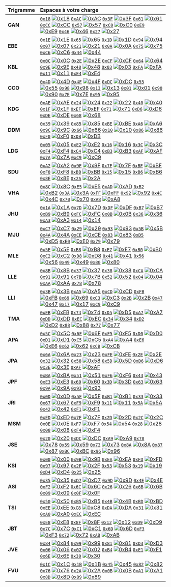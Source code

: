 |  Trigramme | Espaces à votre charge   |
|:---------- |:------------------------ |
| **GAN** | [`0x18`](./src/0x18) [![0x18](https://img.shields.io/website-up-down-green-red/https/github.com/stluc-an/256x256x256/blob/master/src/0x18.svg)](https://github.com/stluc-an/256x256x256/blob/master/src/0x18/index.html) [`0xAC`](./src/0xAC) [![0xAC](https://img.shields.io/website-up-down-green-red/https/github.com/stluc-an/256x256x256/blob/master/src/0xAC.svg)](https://github.com/stluc-an/256x256x256/blob/master/src/0xAC/index.html) [`0x3F`](./src/0x3F) [![0x3F](https://img.shields.io/website-up-down-green-red/https/github.com/stluc-an/256x256x256/blob/master/src/0x3F.svg)](https://github.com/stluc-an/256x256x256/blob/master/src/0x3F/index.html) [`0x61`](./src/0x61) [![0x61](https://img.shields.io/website-up-down-green-red/https/github.com/stluc-an/256x256x256/blob/master/src/0x61.svg)](https://github.com/stluc-an/256x256x256/blob/master/src/0x61/index.html) [`0xCC`](./src/0xCC) [![0xCC](https://img.shields.io/website-up-down-green-red/https/github.com/stluc-an/256x256x256/blob/master/src/0xCC.svg)](https://github.com/stluc-an/256x256x256/blob/master/src/0xCC/index.html) [`0x57`](./src/0x57) [![0x57](https://img.shields.io/website-up-down-green-red/https/github.com/stluc-an/256x256x256/blob/master/src/0x57.svg)](https://github.com/stluc-an/256x256x256/blob/master/src/0x57/index.html) [`0xC0`](./src/0xC0) [![0xC0](https://img.shields.io/website-up-down-green-red/https/github.com/stluc-an/256x256x256/blob/master/src/0xC0.svg)](https://github.com/stluc-an/256x256x256/blob/master/src/0xC0/index.html) [`0xE9`](./src/0xE9) [![0xE9](https://img.shields.io/website-up-down-green-red/https/github.com/stluc-an/256x256x256/blob/master/src/0xE9.svg)](https://github.com/stluc-an/256x256x256/blob/master/src/0xE9/index.html) [`0x46`](./src/0x46) [![0x46](https://img.shields.io/website-up-down-green-red/https/github.com/stluc-an/256x256x256/blob/master/src/0x46.svg)](https://github.com/stluc-an/256x256x256/blob/master/src/0x46/index.html) [`0x27`](./src/0x27) [![0x27](https://img.shields.io/website-up-down-green-red/https/github.com/stluc-an/256x256x256/blob/master/src/0x27.svg)](https://github.com/stluc-an/256x256x256/blob/master/src/0x27/index.html) | 
| **EBE** | [`0x1E`](./src/0x1E) [![0x1E](https://img.shields.io/website-up-down-green-red/https/github.com/stluc-an/256x256x256/blob/master/src/0x1E.svg)](https://github.com/stluc-an/256x256x256/blob/master/src/0x1E/index.html) [`0x65`](./src/0x65) [![0x65](https://img.shields.io/website-up-down-green-red/https/github.com/stluc-an/256x256x256/blob/master/src/0x65.svg)](https://github.com/stluc-an/256x256x256/blob/master/src/0x65/index.html) [`0x1D`](./src/0x1D) [![0x1D](https://img.shields.io/website-up-down-green-red/https/github.com/stluc-an/256x256x256/blob/master/src/0x1D.svg)](https://github.com/stluc-an/256x256x256/blob/master/src/0x1D/index.html) [`0x94`](./src/0x94) [![0x94](https://img.shields.io/website-up-down-green-red/https/github.com/stluc-an/256x256x256/blob/master/src/0x94.svg)](https://github.com/stluc-an/256x256x256/blob/master/src/0x94/index.html) [`0x07`](./src/0x07) [![0x07](https://img.shields.io/website-up-down-green-red/https/github.com/stluc-an/256x256x256/blob/master/src/0x07.svg)](https://github.com/stluc-an/256x256x256/blob/master/src/0x07/index.html) [`0x21`](./src/0x21) [![0x21](https://img.shields.io/website-up-down-green-red/https/github.com/stluc-an/256x256x256/blob/master/src/0x21.svg)](https://github.com/stluc-an/256x256x256/blob/master/src/0x21/index.html) [`0x0A`](./src/0x0A) [![0x0A](https://img.shields.io/website-up-down-green-red/https/github.com/stluc-an/256x256x256/blob/master/src/0x0A.svg)](https://github.com/stluc-an/256x256x256/blob/master/src/0x0A/index.html) [`0x75`](./src/0x75) [![0x75](https://img.shields.io/website-up-down-green-red/https/github.com/stluc-an/256x256x256/blob/master/src/0x75.svg)](https://github.com/stluc-an/256x256x256/blob/master/src/0x75/index.html) [`0xC6`](./src/0xC6) [![0xC6](https://img.shields.io/website-up-down-green-red/https/github.com/stluc-an/256x256x256/blob/master/src/0xC6.svg)](https://github.com/stluc-an/256x256x256/blob/master/src/0xC6/index.html) [`0x44`](./src/0x44) [![0x44](https://img.shields.io/website-up-down-green-red/https/github.com/stluc-an/256x256x256/blob/master/src/0x44.svg)](https://github.com/stluc-an/256x256x256/blob/master/src/0x44/index.html) | 
| **KBL** | [`0x0C`](./src/0x0C) [![0x0C](https://img.shields.io/website-up-down-green-red/https/github.com/stluc-an/256x256x256/blob/master/src/0x0C.svg)](https://github.com/stluc-an/256x256x256/blob/master/src/0x0C/index.html) [`0x2E`](./src/0x2E) [![0x2E](https://img.shields.io/website-up-down-green-red/https/github.com/stluc-an/256x256x256/blob/master/src/0x2E.svg)](https://github.com/stluc-an/256x256x256/blob/master/src/0x2E/index.html) [`0xCF`](./src/0xCF) [![0xCF](https://img.shields.io/website-up-down-green-red/https/github.com/stluc-an/256x256x256/blob/master/src/0xCF.svg)](https://github.com/stluc-an/256x256x256/blob/master/src/0xCF/index.html) [`0x64`](./src/0x64) [![0x64](https://img.shields.io/website-up-down-green-red/https/github.com/stluc-an/256x256x256/blob/master/src/0x64.svg)](https://github.com/stluc-an/256x256x256/blob/master/src/0x64/index.html) [`0x9E`](./src/0x9E) [![0x9E](https://img.shields.io/website-up-down-green-red/https/github.com/stluc-an/256x256x256/blob/master/src/0x9E.svg)](https://github.com/stluc-an/256x256x256/blob/master/src/0x9E/index.html) [`0x48`](./src/0x48) [![0x48](https://img.shields.io/website-up-down-green-red/https/github.com/stluc-an/256x256x256/blob/master/src/0x48.svg)](https://github.com/stluc-an/256x256x256/blob/master/src/0x48/index.html) [`0x03`](./src/0x03) [![0x03](https://img.shields.io/website-up-down-green-red/https/github.com/stluc-an/256x256x256/blob/master/src/0x03.svg)](https://github.com/stluc-an/256x256x256/blob/master/src/0x03/index.html) [`0xFA`](./src/0xFA) [![0xFA](https://img.shields.io/website-up-down-green-red/https/github.com/stluc-an/256x256x256/blob/master/src/0xFA.svg)](https://github.com/stluc-an/256x256x256/blob/master/src/0xFA/index.html) [`0x11`](./src/0x11) [![0x11](https://img.shields.io/website-up-down-green-red/https/github.com/stluc-an/256x256x256/blob/master/src/0x11.svg)](https://github.com/stluc-an/256x256x256/blob/master/src/0x11/index.html) [`0xE4`](./src/0xE4) [![0xE4](https://img.shields.io/website-up-down-green-red/https/github.com/stluc-an/256x256x256/blob/master/src/0xE4.svg)](https://github.com/stluc-an/256x256x256/blob/master/src/0xE4/index.html) | 
| **CCO** | [`0x4D`](./src/0x4D) [![0x4D](https://img.shields.io/website-up-down-green-red/https/github.com/stluc-an/256x256x256/blob/master/src/0x4D.svg)](https://github.com/stluc-an/256x256x256/blob/master/src/0x4D/index.html) [`0x4F`](./src/0x4F) [![0x4F](https://img.shields.io/website-up-down-green-red/https/github.com/stluc-an/256x256x256/blob/master/src/0x4F.svg)](https://github.com/stluc-an/256x256x256/blob/master/src/0x4F/index.html) [`0xDC`](./src/0xDC) [![0xDC](https://img.shields.io/website-up-down-green-red/https/github.com/stluc-an/256x256x256/blob/master/src/0xDC.svg)](https://github.com/stluc-an/256x256x256/blob/master/src/0xDC/index.html) [`0x55`](./src/0x55) [![0x55](https://img.shields.io/website-up-down-green-red/https/github.com/stluc-an/256x256x256/blob/master/src/0x55.svg)](https://github.com/stluc-an/256x256x256/blob/master/src/0x55/index.html) [`0x98`](./src/0x98) [![0x98](https://img.shields.io/website-up-down-green-red/https/github.com/stluc-an/256x256x256/blob/master/src/0x98.svg)](https://github.com/stluc-an/256x256x256/blob/master/src/0x98/index.html) [`0x13`](./src/0x13) [![0x13](https://img.shields.io/website-up-down-green-red/https/github.com/stluc-an/256x256x256/blob/master/src/0x13.svg)](https://github.com/stluc-an/256x256x256/blob/master/src/0x13/index.html) [`0x01`](./src/0x01) [![0x01](https://img.shields.io/website-up-down-green-red/https/github.com/stluc-an/256x256x256/blob/master/src/0x01.svg)](https://github.com/stluc-an/256x256x256/blob/master/src/0x01/index.html) [`0x90`](./src/0x90) [![0x90](https://img.shields.io/website-up-down-green-red/https/github.com/stluc-an/256x256x256/blob/master/src/0x90.svg)](https://github.com/stluc-an/256x256x256/blob/master/src/0x90/index.html) [`0x7E`](./src/0x7E) [![0x7E](https://img.shields.io/website-up-down-green-red/https/github.com/stluc-an/256x256x256/blob/master/src/0x7E.svg)](https://github.com/stluc-an/256x256x256/blob/master/src/0x7E/index.html) [`0x95`](./src/0x95) [![0x95](https://img.shields.io/website-up-down-green-red/https/github.com/stluc-an/256x256x256/blob/master/src/0x95.svg)](https://github.com/stluc-an/256x256x256/blob/master/src/0x95/index.html) | 
| **KDG** | [`0xAE`](./src/0xAE) [![0xAE](https://img.shields.io/website-up-down-green-red/https/github.com/stluc-an/256x256x256/blob/master/src/0xAE.svg)](https://github.com/stluc-an/256x256x256/blob/master/src/0xAE/index.html) [`0x24`](./src/0x24) [![0x24](https://img.shields.io/website-up-down-green-red/https/github.com/stluc-an/256x256x256/blob/master/src/0x24.svg)](https://github.com/stluc-an/256x256x256/blob/master/src/0x24/index.html) [`0x22`](./src/0x22) [![0x22](https://img.shields.io/website-up-down-green-red/https/github.com/stluc-an/256x256x256/blob/master/src/0x22.svg)](https://github.com/stluc-an/256x256x256/blob/master/src/0x22/index.html) [`0x40`](./src/0x40) [![0x40](https://img.shields.io/website-up-down-green-red/https/github.com/stluc-an/256x256x256/blob/master/src/0x40.svg)](https://github.com/stluc-an/256x256x256/blob/master/src/0x40/index.html) [`0x1F`](./src/0x1F) [![0x1F](https://img.shields.io/website-up-down-green-red/https/github.com/stluc-an/256x256x256/blob/master/src/0x1F.svg)](https://github.com/stluc-an/256x256x256/blob/master/src/0x1F/index.html) [`0xEF`](./src/0xEF) [![0xEF](https://img.shields.io/website-up-down-green-red/https/github.com/stluc-an/256x256x256/blob/master/src/0xEF.svg)](https://github.com/stluc-an/256x256x256/blob/master/src/0xEF/index.html) [`0x71`](./src/0x71) [![0x71](https://img.shields.io/website-up-down-green-red/https/github.com/stluc-an/256x256x256/blob/master/src/0x71.svg)](https://github.com/stluc-an/256x256x256/blob/master/src/0x71/index.html) [`0xD6`](./src/0xD6) [![0xD6](https://img.shields.io/website-up-down-green-red/https/github.com/stluc-an/256x256x256/blob/master/src/0xD6.svg)](https://github.com/stluc-an/256x256x256/blob/master/src/0xD6/index.html) [`0xDE`](./src/0xDE) [![0xDE](https://img.shields.io/website-up-down-green-red/https/github.com/stluc-an/256x256x256/blob/master/src/0xDE.svg)](https://github.com/stluc-an/256x256x256/blob/master/src/0xDE/index.html) [`0x68`](./src/0x68) [![0x68](https://img.shields.io/website-up-down-green-red/https/github.com/stluc-an/256x256x256/blob/master/src/0x68.svg)](https://github.com/stluc-an/256x256x256/blob/master/src/0x68/index.html) | 
| **DDM** | [`0x39`](./src/0x39) [![0x39](https://img.shields.io/website-up-down-green-red/https/github.com/stluc-an/256x256x256/blob/master/src/0x39.svg)](https://github.com/stluc-an/256x256x256/blob/master/src/0x39/index.html) [`0x85`](./src/0x85) [![0x85](https://img.shields.io/website-up-down-green-red/https/github.com/stluc-an/256x256x256/blob/master/src/0x85.svg)](https://github.com/stluc-an/256x256x256/blob/master/src/0x85/index.html) [`0xBE`](./src/0xBE) [![0xBE](https://img.shields.io/website-up-down-green-red/https/github.com/stluc-an/256x256x256/blob/master/src/0xBE.svg)](https://github.com/stluc-an/256x256x256/blob/master/src/0xBE/index.html) [`0xA6`](./src/0xA6) [![0xA6](https://img.shields.io/website-up-down-green-red/https/github.com/stluc-an/256x256x256/blob/master/src/0xA6.svg)](https://github.com/stluc-an/256x256x256/blob/master/src/0xA6/index.html) [`0x9C`](./src/0x9C) [![0x9C](https://img.shields.io/website-up-down-green-red/https/github.com/stluc-an/256x256x256/blob/master/src/0x9C.svg)](https://github.com/stluc-an/256x256x256/blob/master/src/0x9C/index.html) [`0x66`](./src/0x66) [![0x66](https://img.shields.io/website-up-down-green-red/https/github.com/stluc-an/256x256x256/blob/master/src/0x66.svg)](https://github.com/stluc-an/256x256x256/blob/master/src/0x66/index.html) [`0x10`](./src/0x10) [![0x10](https://img.shields.io/website-up-down-green-red/https/github.com/stluc-an/256x256x256/blob/master/src/0x10.svg)](https://github.com/stluc-an/256x256x256/blob/master/src/0x10/index.html) [`0x86`](./src/0x86) [![0x86](https://img.shields.io/website-up-down-green-red/https/github.com/stluc-an/256x256x256/blob/master/src/0x86.svg)](https://github.com/stluc-an/256x256x256/blob/master/src/0x86/index.html) [`0xF0`](./src/0xF0) [![0xF0](https://img.shields.io/website-up-down-green-red/https/github.com/stluc-an/256x256x256/blob/master/src/0xF0.svg)](https://github.com/stluc-an/256x256x256/blob/master/src/0xF0/index.html) [`0xDB`](./src/0xDB) [![0xDB](https://img.shields.io/website-up-down-green-red/https/github.com/stluc-an/256x256x256/blob/master/src/0xDB.svg)](https://github.com/stluc-an/256x256x256/blob/master/src/0xDB/index.html) | 
| **LDG** | [`0x05`](./src/0x05) [![0x05](https://img.shields.io/website-up-down-green-red/https/github.com/stluc-an/256x256x256/blob/master/src/0x05.svg)](https://github.com/stluc-an/256x256x256/blob/master/src/0x05/index.html) [`0xE2`](./src/0xE2) [![0xE2](https://img.shields.io/website-up-down-green-red/https/github.com/stluc-an/256x256x256/blob/master/src/0xE2.svg)](https://github.com/stluc-an/256x256x256/blob/master/src/0xE2/index.html) [`0x16`](./src/0x16) [![0x16](https://img.shields.io/website-up-down-green-red/https/github.com/stluc-an/256x256x256/blob/master/src/0x16.svg)](https://github.com/stluc-an/256x256x256/blob/master/src/0x16/index.html) [`0x3C`](./src/0x3C) [![0x3C](https://img.shields.io/website-up-down-green-red/https/github.com/stluc-an/256x256x256/blob/master/src/0x3C.svg)](https://github.com/stluc-an/256x256x256/blob/master/src/0x3C/index.html) [`0xF4`](./src/0xF4) [![0xF4](https://img.shields.io/website-up-down-green-red/https/github.com/stluc-an/256x256x256/blob/master/src/0xF4.svg)](https://github.com/stluc-an/256x256x256/blob/master/src/0xF4/index.html) [`0xC4`](./src/0xC4) [![0xC4](https://img.shields.io/website-up-down-green-red/https/github.com/stluc-an/256x256x256/blob/master/src/0xC4.svg)](https://github.com/stluc-an/256x256x256/blob/master/src/0xC4/index.html) [`0xB3`](./src/0xB3) [![0xB3](https://img.shields.io/website-up-down-green-red/https/github.com/stluc-an/256x256x256/blob/master/src/0xB3.svg)](https://github.com/stluc-an/256x256x256/blob/master/src/0xB3/index.html) [`0xAF`](./src/0xAF) [![0xAF](https://img.shields.io/website-up-down-green-red/https/github.com/stluc-an/256x256x256/blob/master/src/0xAF.svg)](https://github.com/stluc-an/256x256x256/blob/master/src/0xAF/index.html) [`0x7A`](./src/0x7A) [![0x7A](https://img.shields.io/website-up-down-green-red/https/github.com/stluc-an/256x256x256/blob/master/src/0x7A.svg)](https://github.com/stluc-an/256x256x256/blob/master/src/0x7A/index.html) [`0xC9`](./src/0xC9) [![0xC9](https://img.shields.io/website-up-down-green-red/https/github.com/stluc-an/256x256x256/blob/master/src/0xC9.svg)](https://github.com/stluc-an/256x256x256/blob/master/src/0xC9/index.html) | 
| **SDU** | [`0xA2`](./src/0xA2) [![0xA2](https://img.shields.io/website-up-down-green-red/https/github.com/stluc-an/256x256x256/blob/master/src/0xA2.svg)](https://github.com/stluc-an/256x256x256/blob/master/src/0xA2/index.html) [`0x9F`](./src/0x9F) [![0x9F](https://img.shields.io/website-up-down-green-red/https/github.com/stluc-an/256x256x256/blob/master/src/0x9F.svg)](https://github.com/stluc-an/256x256x256/blob/master/src/0x9F/index.html) [`0x7F`](./src/0x7F) [![0x7F](https://img.shields.io/website-up-down-green-red/https/github.com/stluc-an/256x256x256/blob/master/src/0x7F.svg)](https://github.com/stluc-an/256x256x256/blob/master/src/0x7F/index.html) [`0xBF`](./src/0xBF) [![0xBF](https://img.shields.io/website-up-down-green-red/https/github.com/stluc-an/256x256x256/blob/master/src/0xBF.svg)](https://github.com/stluc-an/256x256x256/blob/master/src/0xBF/index.html) [`0xF8`](./src/0xF8) [![0xF8](https://img.shields.io/website-up-down-green-red/https/github.com/stluc-an/256x256x256/blob/master/src/0xF8.svg)](https://github.com/stluc-an/256x256x256/blob/master/src/0xF8/index.html) [`0xBB`](./src/0xBB) [![0xBB](https://img.shields.io/website-up-down-green-red/https/github.com/stluc-an/256x256x256/blob/master/src/0xBB.svg)](https://github.com/stluc-an/256x256x256/blob/master/src/0xBB/index.html) [`0x15`](./src/0x15) [![0x15](https://img.shields.io/website-up-down-green-red/https/github.com/stluc-an/256x256x256/blob/master/src/0x15.svg)](https://github.com/stluc-an/256x256x256/blob/master/src/0x15/index.html) [`0xB6`](./src/0xB6) [![0xB6](https://img.shields.io/website-up-down-green-red/https/github.com/stluc-an/256x256x256/blob/master/src/0xB6.svg)](https://github.com/stluc-an/256x256x256/blob/master/src/0xB6/index.html) [`0x8E`](./src/0x8E) [![0x8E](https://img.shields.io/website-up-down-green-red/https/github.com/stluc-an/256x256x256/blob/master/src/0x8E.svg)](https://github.com/stluc-an/256x256x256/blob/master/src/0x8E/index.html) [`0x2A`](./src/0x2A) [![0x2A](https://img.shields.io/website-up-down-green-red/https/github.com/stluc-an/256x256x256/blob/master/src/0x2A.svg)](https://github.com/stluc-an/256x256x256/blob/master/src/0x2A/index.html) | 
| **VHA** | [`0x8C`](./src/0x8C) [![0x8C](https://img.shields.io/website-up-down-green-red/https/github.com/stluc-an/256x256x256/blob/master/src/0x8C.svg)](https://github.com/stluc-an/256x256x256/blob/master/src/0x8C/index.html) [`0xE5`](./src/0xE5) [![0xE5](https://img.shields.io/website-up-down-green-red/https/github.com/stluc-an/256x256x256/blob/master/src/0xE5.svg)](https://github.com/stluc-an/256x256x256/blob/master/src/0xE5/index.html) [`0xAD`](./src/0xAD) [![0xAD](https://img.shields.io/website-up-down-green-red/https/github.com/stluc-an/256x256x256/blob/master/src/0xAD.svg)](https://github.com/stluc-an/256x256x256/blob/master/src/0xAD/index.html) [`0xB2`](./src/0xB2) [![0xB2](https://img.shields.io/website-up-down-green-red/https/github.com/stluc-an/256x256x256/blob/master/src/0xB2.svg)](https://github.com/stluc-an/256x256x256/blob/master/src/0xB2/index.html) [`0x3A`](./src/0x3A) [![0x3A](https://img.shields.io/website-up-down-green-red/https/github.com/stluc-an/256x256x256/blob/master/src/0x3A.svg)](https://github.com/stluc-an/256x256x256/blob/master/src/0x3A/index.html) [`0xFF`](./src/0xFF) [![0xFF](https://img.shields.io/website-up-down-green-red/https/github.com/stluc-an/256x256x256/blob/master/src/0xFF.svg)](https://github.com/stluc-an/256x256x256/blob/master/src/0xFF/index.html) [`0x92`](./src/0x92) [![0x92](https://img.shields.io/website-up-down-green-red/https/github.com/stluc-an/256x256x256/blob/master/src/0x92.svg)](https://github.com/stluc-an/256x256x256/blob/master/src/0x92/index.html) [`0x4C`](./src/0x4C) [![0x4C](https://img.shields.io/website-up-down-green-red/https/github.com/stluc-an/256x256x256/blob/master/src/0x4C.svg)](https://github.com/stluc-an/256x256x256/blob/master/src/0x4C/index.html) [`0x70`](./src/0x70) [![0x70](https://img.shields.io/website-up-down-green-red/https/github.com/stluc-an/256x256x256/blob/master/src/0x70.svg)](https://github.com/stluc-an/256x256x256/blob/master/src/0x70/index.html) [`0xA8`](./src/0xA8) [![0xA8](https://img.shields.io/website-up-down-green-red/https/github.com/stluc-an/256x256x256/blob/master/src/0xA8.svg)](https://github.com/stluc-an/256x256x256/blob/master/src/0xA8/index.html) | 
| **JHU** | [`0x1A`](./src/0x1A) [![0x1A](https://img.shields.io/website-up-down-green-red/https/github.com/stluc-an/256x256x256/blob/master/src/0x1A.svg)](https://github.com/stluc-an/256x256x256/blob/master/src/0x1A/index.html) [`0x7D`](./src/0x7D) [![0x7D](https://img.shields.io/website-up-down-green-red/https/github.com/stluc-an/256x256x256/blob/master/src/0x7D.svg)](https://github.com/stluc-an/256x256x256/blob/master/src/0x7D/index.html) [`0xDF`](./src/0xDF) [![0xDF](https://img.shields.io/website-up-down-green-red/https/github.com/stluc-an/256x256x256/blob/master/src/0xDF.svg)](https://github.com/stluc-an/256x256x256/blob/master/src/0xDF/index.html) [`0xB7`](./src/0xB7) [![0xB7](https://img.shields.io/website-up-down-green-red/https/github.com/stluc-an/256x256x256/blob/master/src/0xB7.svg)](https://github.com/stluc-an/256x256x256/blob/master/src/0xB7/index.html) [`0xB9`](./src/0xB9) [![0xB9](https://img.shields.io/website-up-down-green-red/https/github.com/stluc-an/256x256x256/blob/master/src/0xB9.svg)](https://github.com/stluc-an/256x256x256/blob/master/src/0xB9/index.html) [`0xFC`](./src/0xFC) [![0xFC](https://img.shields.io/website-up-down-green-red/https/github.com/stluc-an/256x256x256/blob/master/src/0xFC.svg)](https://github.com/stluc-an/256x256x256/blob/master/src/0xFC/index.html) [`0x0B`](./src/0x0B) [![0x0B](https://img.shields.io/website-up-down-green-red/https/github.com/stluc-an/256x256x256/blob/master/src/0x0B.svg)](https://github.com/stluc-an/256x256x256/blob/master/src/0x0B/index.html) [`0x36`](./src/0x36) [![0x36](https://img.shields.io/website-up-down-green-red/https/github.com/stluc-an/256x256x256/blob/master/src/0x36.svg)](https://github.com/stluc-an/256x256x256/blob/master/src/0x36/index.html) [`0xA3`](./src/0xA3) [![0xA3](https://img.shields.io/website-up-down-green-red/https/github.com/stluc-an/256x256x256/blob/master/src/0xA3.svg)](https://github.com/stluc-an/256x256x256/blob/master/src/0xA3/index.html) [`0x14`](./src/0x14) [![0x14](https://img.shields.io/website-up-down-green-red/https/github.com/stluc-an/256x256x256/blob/master/src/0x14.svg)](https://github.com/stluc-an/256x256x256/blob/master/src/0x14/index.html) | 
| **MJU** | [`0xC7`](./src/0xC7) [![0xC7](https://img.shields.io/website-up-down-green-red/https/github.com/stluc-an/256x256x256/blob/master/src/0xC7.svg)](https://github.com/stluc-an/256x256x256/blob/master/src/0xC7/index.html) [`0x29`](./src/0x29) [![0x29](https://img.shields.io/website-up-down-green-red/https/github.com/stluc-an/256x256x256/blob/master/src/0x29.svg)](https://github.com/stluc-an/256x256x256/blob/master/src/0x29/index.html) [`0x93`](./src/0x93) [![0x93](https://img.shields.io/website-up-down-green-red/https/github.com/stluc-an/256x256x256/blob/master/src/0x93.svg)](https://github.com/stluc-an/256x256x256/blob/master/src/0x93/index.html) [`0x5B`](./src/0x5B) [![0x5B](https://img.shields.io/website-up-down-green-red/https/github.com/stluc-an/256x256x256/blob/master/src/0x5B.svg)](https://github.com/stluc-an/256x256x256/blob/master/src/0x5B/index.html) [`0x4A`](./src/0x4A) [![0x4A](https://img.shields.io/website-up-down-green-red/https/github.com/stluc-an/256x256x256/blob/master/src/0x4A.svg)](https://github.com/stluc-an/256x256x256/blob/master/src/0x4A/index.html) [`0xCE`](./src/0xCE) [![0xCE](https://img.shields.io/website-up-down-green-red/https/github.com/stluc-an/256x256x256/blob/master/src/0xCE.svg)](https://github.com/stluc-an/256x256x256/blob/master/src/0xCE/index.html) [`0x83`](./src/0x83) [![0x83](https://img.shields.io/website-up-down-green-red/https/github.com/stluc-an/256x256x256/blob/master/src/0x83.svg)](https://github.com/stluc-an/256x256x256/blob/master/src/0x83/index.html) [`0xD5`](./src/0xD5) [![0xD5](https://img.shields.io/website-up-down-green-red/https/github.com/stluc-an/256x256x256/blob/master/src/0xD5.svg)](https://github.com/stluc-an/256x256x256/blob/master/src/0xD5/index.html) [`0xE0`](./src/0xE0) [![0xE0](https://img.shields.io/website-up-down-green-red/https/github.com/stluc-an/256x256x256/blob/master/src/0xE0.svg)](https://github.com/stluc-an/256x256x256/blob/master/src/0xE0/index.html) [`0x79`](./src/0x79) [![0x79](https://img.shields.io/website-up-down-green-red/https/github.com/stluc-an/256x256x256/blob/master/src/0x79.svg)](https://github.com/stluc-an/256x256x256/blob/master/src/0x79/index.html) | 
| **MLE** | [`0x5E`](./src/0x5E) [![0x5E](https://img.shields.io/website-up-down-green-red/https/github.com/stluc-an/256x256x256/blob/master/src/0x5E.svg)](https://github.com/stluc-an/256x256x256/blob/master/src/0x5E/index.html) [`0xB8`](./src/0xB8) [![0xB8](https://img.shields.io/website-up-down-green-red/https/github.com/stluc-an/256x256x256/blob/master/src/0xB8.svg)](https://github.com/stluc-an/256x256x256/blob/master/src/0xB8/index.html) [`0xE7`](./src/0xE7) [![0xE7](https://img.shields.io/website-up-down-green-red/https/github.com/stluc-an/256x256x256/blob/master/src/0xE7.svg)](https://github.com/stluc-an/256x256x256/blob/master/src/0xE7/index.html) [`0xB0`](./src/0xB0) [![0xB0](https://img.shields.io/website-up-down-green-red/https/github.com/stluc-an/256x256x256/blob/master/src/0xB0.svg)](https://github.com/stluc-an/256x256x256/blob/master/src/0xB0/index.html) [`0xC2`](./src/0xC2) [![0xC2](https://img.shields.io/website-up-down-green-red/https/github.com/stluc-an/256x256x256/blob/master/src/0xC2.svg)](https://github.com/stluc-an/256x256x256/blob/master/src/0xC2/index.html) [`0xD8`](./src/0xD8) [![0xD8](https://img.shields.io/website-up-down-green-red/https/github.com/stluc-an/256x256x256/blob/master/src/0xD8.svg)](https://github.com/stluc-an/256x256x256/blob/master/src/0xD8/index.html) [`0x41`](./src/0x41) [![0x41](https://img.shields.io/website-up-down-green-red/https/github.com/stluc-an/256x256x256/blob/master/src/0x41.svg)](https://github.com/stluc-an/256x256x256/blob/master/src/0x41/index.html) [`0x56`](./src/0x56) [![0x56](https://img.shields.io/website-up-down-green-red/https/github.com/stluc-an/256x256x256/blob/master/src/0x56.svg)](https://github.com/stluc-an/256x256x256/blob/master/src/0x56/index.html) [`0x49`](./src/0x49) [![0x49](https://img.shields.io/website-up-down-green-red/https/github.com/stluc-an/256x256x256/blob/master/src/0x49.svg)](https://github.com/stluc-an/256x256x256/blob/master/src/0x49/index.html) [`0x80`](./src/0x80) [![0x80](https://img.shields.io/website-up-down-green-red/https/github.com/stluc-an/256x256x256/blob/master/src/0x80.svg)](https://github.com/stluc-an/256x256x256/blob/master/src/0x80/index.html) | 
| **LLE** | [`0x8B`](./src/0x8B) [![0x8B](https://img.shields.io/website-up-down-green-red/https/github.com/stluc-an/256x256x256/blob/master/src/0x8B.svg)](https://github.com/stluc-an/256x256x256/blob/master/src/0x8B/index.html) [`0x37`](./src/0x37) [![0x37](https://img.shields.io/website-up-down-green-red/https/github.com/stluc-an/256x256x256/blob/master/src/0x37.svg)](https://github.com/stluc-an/256x256x256/blob/master/src/0x37/index.html) [`0x38`](./src/0x38) [![0x38](https://img.shields.io/website-up-down-green-red/https/github.com/stluc-an/256x256x256/blob/master/src/0x38.svg)](https://github.com/stluc-an/256x256x256/blob/master/src/0x38/index.html) [`0xCA`](./src/0xCA) [![0xCA](https://img.shields.io/website-up-down-green-red/https/github.com/stluc-an/256x256x256/blob/master/src/0xCA.svg)](https://github.com/stluc-an/256x256x256/blob/master/src/0xCA/index.html) [`0x91`](./src/0x91) [![0x91](https://img.shields.io/website-up-down-green-red/https/github.com/stluc-an/256x256x256/blob/master/src/0x91.svg)](https://github.com/stluc-an/256x256x256/blob/master/src/0x91/index.html) [`0x7B`](./src/0x7B) [![0x7B](https://img.shields.io/website-up-down-green-red/https/github.com/stluc-an/256x256x256/blob/master/src/0x7B.svg)](https://github.com/stluc-an/256x256x256/blob/master/src/0x7B/index.html) [`0x52`](./src/0x52) [![0x52](https://img.shields.io/website-up-down-green-red/https/github.com/stluc-an/256x256x256/blob/master/src/0x52.svg)](https://github.com/stluc-an/256x256x256/blob/master/src/0x52/index.html) [`0x04`](./src/0x04) [![0x04](https://img.shields.io/website-up-down-green-red/https/github.com/stluc-an/256x256x256/blob/master/src/0x04.svg)](https://github.com/stluc-an/256x256x256/blob/master/src/0x04/index.html) [`0xAA`](./src/0xAA) [![0xAA](https://img.shields.io/website-up-down-green-red/https/github.com/stluc-an/256x256x256/blob/master/src/0xAA.svg)](https://github.com/stluc-an/256x256x256/blob/master/src/0xAA/index.html) [`0x78`](./src/0x78) [![0x78](https://img.shields.io/website-up-down-green-red/https/github.com/stluc-an/256x256x256/blob/master/src/0x78.svg)](https://github.com/stluc-an/256x256x256/blob/master/src/0x78/index.html) | 
| **LLI** | [`0x3B`](./src/0x3B) [![0x3B](https://img.shields.io/website-up-down-green-red/https/github.com/stluc-an/256x256x256/blob/master/src/0x3B.svg)](https://github.com/stluc-an/256x256x256/blob/master/src/0x3B/index.html) [`0xA5`](./src/0xA5) [![0xA5](https://img.shields.io/website-up-down-green-red/https/github.com/stluc-an/256x256x256/blob/master/src/0xA5.svg)](https://github.com/stluc-an/256x256x256/blob/master/src/0xA5/index.html) [`0xCD`](./src/0xCD) [![0xCD](https://img.shields.io/website-up-down-green-red/https/github.com/stluc-an/256x256x256/blob/master/src/0xCD.svg)](https://github.com/stluc-an/256x256x256/blob/master/src/0xCD/index.html) [`0xFB`](./src/0xFB) [![0xFB](https://img.shields.io/website-up-down-green-red/https/github.com/stluc-an/256x256x256/blob/master/src/0xFB.svg)](https://github.com/stluc-an/256x256x256/blob/master/src/0xFB/index.html) [`0x69`](./src/0x69) [![0x69](https://img.shields.io/website-up-down-green-red/https/github.com/stluc-an/256x256x256/blob/master/src/0x69.svg)](https://github.com/stluc-an/256x256x256/blob/master/src/0x69/index.html) [`0xC3`](./src/0xC3) [![0xC3](https://img.shields.io/website-up-down-green-red/https/github.com/stluc-an/256x256x256/blob/master/src/0xC3.svg)](https://github.com/stluc-an/256x256x256/blob/master/src/0xC3/index.html) [`0x2B`](./src/0x2B) [![0x2B](https://img.shields.io/website-up-down-green-red/https/github.com/stluc-an/256x256x256/blob/master/src/0x2B.svg)](https://github.com/stluc-an/256x256x256/blob/master/src/0x2B/index.html) [`0x47`](./src/0x47) [![0x47](https://img.shields.io/website-up-down-green-red/https/github.com/stluc-an/256x256x256/blob/master/src/0x47.svg)](https://github.com/stluc-an/256x256x256/blob/master/src/0x47/index.html) [`0x17`](./src/0x17) [![0x17](https://img.shields.io/website-up-down-green-red/https/github.com/stluc-an/256x256x256/blob/master/src/0x17.svg)](https://github.com/stluc-an/256x256x256/blob/master/src/0x17/index.html) [`0xC9`](./src/0xC9) [![0xC9](https://img.shields.io/website-up-down-green-red/https/github.com/stluc-an/256x256x256/blob/master/src/0xC9.svg)](https://github.com/stluc-an/256x256x256/blob/master/src/0xC9/index.html) | 
| **TMA** | [`0xEB`](./src/0xEB) [![0xEB](https://img.shields.io/website-up-down-green-red/https/github.com/stluc-an/256x256x256/blob/master/src/0xEB.svg)](https://github.com/stluc-an/256x256x256/blob/master/src/0xEB/index.html) [`0x74`](./src/0x74) [![0x74](https://img.shields.io/website-up-down-green-red/https/github.com/stluc-an/256x256x256/blob/master/src/0x74.svg)](https://github.com/stluc-an/256x256x256/blob/master/src/0x74/index.html) [`0xD5`](./src/0xD5) [![0xD5](https://img.shields.io/website-up-down-green-red/https/github.com/stluc-an/256x256x256/blob/master/src/0xD5.svg)](https://github.com/stluc-an/256x256x256/blob/master/src/0xD5/index.html) [`0xA7`](./src/0xA7) [![0xA7](https://img.shields.io/website-up-down-green-red/https/github.com/stluc-an/256x256x256/blob/master/src/0xA7.svg)](https://github.com/stluc-an/256x256x256/blob/master/src/0xA7/index.html) [`0xDD`](./src/0xDD) [![0xDD](https://img.shields.io/website-up-down-green-red/https/github.com/stluc-an/256x256x256/blob/master/src/0xDD.svg)](https://github.com/stluc-an/256x256x256/blob/master/src/0xDD/index.html) [`0xEC`](./src/0xEC) [![0xEC](https://img.shields.io/website-up-down-green-red/https/github.com/stluc-an/256x256x256/blob/master/src/0xEC.svg)](https://github.com/stluc-an/256x256x256/blob/master/src/0xEC/index.html) [`0x34`](./src/0x34) [![0x34](https://img.shields.io/website-up-down-green-red/https/github.com/stluc-an/256x256x256/blob/master/src/0x34.svg)](https://github.com/stluc-an/256x256x256/blob/master/src/0x34/index.html) [`0xD2`](./src/0xD2) [![0xD2](https://img.shields.io/website-up-down-green-red/https/github.com/stluc-an/256x256x256/blob/master/src/0xD2.svg)](https://github.com/stluc-an/256x256x256/blob/master/src/0xD2/index.html) [`0x88`](./src/0x88) [![0x88](https://img.shields.io/website-up-down-green-red/https/github.com/stluc-an/256x256x256/blob/master/src/0x88.svg)](https://github.com/stluc-an/256x256x256/blob/master/src/0x88/index.html) [`0x77`](./src/0x77) [![0x77](https://img.shields.io/website-up-down-green-red/https/github.com/stluc-an/256x256x256/blob/master/src/0x77.svg)](https://github.com/stluc-an/256x256x256/blob/master/src/0x77/index.html) | 
| **APA** | [`0x5C`](./src/0x5C) [![0x5C](https://img.shields.io/website-up-down-green-red/https/github.com/stluc-an/256x256x256/blob/master/src/0x5C.svg)](https://github.com/stluc-an/256x256x256/blob/master/src/0x5C/index.html) [`0x6F`](./src/0x6F) [![0x6F](https://img.shields.io/website-up-down-green-red/https/github.com/stluc-an/256x256x256/blob/master/src/0x6F.svg)](https://github.com/stluc-an/256x256x256/blob/master/src/0x6F/index.html) [`0xF5`](./src/0xF5) [![0xF5](https://img.shields.io/website-up-down-green-red/https/github.com/stluc-an/256x256x256/blob/master/src/0xF5.svg)](https://github.com/stluc-an/256x256x256/blob/master/src/0xF5/index.html) [`0xD0`](./src/0xD0) [![0xD0](https://img.shields.io/website-up-down-green-red/https/github.com/stluc-an/256x256x256/blob/master/src/0xD0.svg)](https://github.com/stluc-an/256x256x256/blob/master/src/0xD0/index.html) [`0xD1`](./src/0xD1) [![0xD1](https://img.shields.io/website-up-down-green-red/https/github.com/stluc-an/256x256x256/blob/master/src/0xD1.svg)](https://github.com/stluc-an/256x256x256/blob/master/src/0xD1/index.html) [`0xC5`](./src/0xC5) [![0xC5](https://img.shields.io/website-up-down-green-red/https/github.com/stluc-an/256x256x256/blob/master/src/0xC5.svg)](https://github.com/stluc-an/256x256x256/blob/master/src/0xC5/index.html) [`0xA4`](./src/0xA4) [![0xA4](https://img.shields.io/website-up-down-green-red/https/github.com/stluc-an/256x256x256/blob/master/src/0xA4.svg)](https://github.com/stluc-an/256x256x256/blob/master/src/0xA4/index.html) [`0xE6`](./src/0xE6) [![0xE6](https://img.shields.io/website-up-down-green-red/https/github.com/stluc-an/256x256x256/blob/master/src/0xE6.svg)](https://github.com/stluc-an/256x256x256/blob/master/src/0xE6/index.html) [`0x62`](./src/0x62) [![0x62](https://img.shields.io/website-up-down-green-red/https/github.com/stluc-an/256x256x256/blob/master/src/0x62.svg)](https://github.com/stluc-an/256x256x256/blob/master/src/0x62/index.html) [`0xCB`](./src/0xCB) [![0xCB](https://img.shields.io/website-up-down-green-red/https/github.com/stluc-an/256x256x256/blob/master/src/0xCB.svg)](https://github.com/stluc-an/256x256x256/blob/master/src/0xCB/index.html) | 
| **JPA** | [`0x6A`](./src/0x6A) [![0x6A](https://img.shields.io/website-up-down-green-red/https/github.com/stluc-an/256x256x256/blob/master/src/0x6A.svg)](https://github.com/stluc-an/256x256x256/blob/master/src/0x6A/index.html) [`0x23`](./src/0x23) [![0x23](https://img.shields.io/website-up-down-green-red/https/github.com/stluc-an/256x256x256/blob/master/src/0x23.svg)](https://github.com/stluc-an/256x256x256/blob/master/src/0x23/index.html) [`0xFE`](./src/0xFE) [![0xFE](https://img.shields.io/website-up-down-green-red/https/github.com/stluc-an/256x256x256/blob/master/src/0xFE.svg)](https://github.com/stluc-an/256x256x256/blob/master/src/0xFE/index.html) [`0x2E`](./src/0x2E) [![0x2E](https://img.shields.io/website-up-down-green-red/https/github.com/stluc-an/256x256x256/blob/master/src/0x2E.svg)](https://github.com/stluc-an/256x256x256/blob/master/src/0x2E/index.html) [`0x32`](./src/0x32) [![0x32](https://img.shields.io/website-up-down-green-red/https/github.com/stluc-an/256x256x256/blob/master/src/0x32.svg)](https://github.com/stluc-an/256x256x256/blob/master/src/0x32/index.html) [`0x58`](./src/0x58) [![0x58](https://img.shields.io/website-up-down-green-red/https/github.com/stluc-an/256x256x256/blob/master/src/0x58.svg)](https://github.com/stluc-an/256x256x256/blob/master/src/0x58/index.html) [`0x5D`](./src/0x5D) [![0x5D](https://img.shields.io/website-up-down-green-red/https/github.com/stluc-an/256x256x256/blob/master/src/0x5D.svg)](https://github.com/stluc-an/256x256x256/blob/master/src/0x5D/index.html) [`0xD6`](./src/0xD6) [![0xD6](https://img.shields.io/website-up-down-green-red/https/github.com/stluc-an/256x256x256/blob/master/src/0xD6.svg)](https://github.com/stluc-an/256x256x256/blob/master/src/0xD6/index.html) [`0x3E`](./src/0x3E) [![0x3E](https://img.shields.io/website-up-down-green-red/https/github.com/stluc-an/256x256x256/blob/master/src/0x3E.svg)](https://github.com/stluc-an/256x256x256/blob/master/src/0x3E/index.html) [`0xAF`](./src/0xAF) [![0xAF](https://img.shields.io/website-up-down-green-red/https/github.com/stluc-an/256x256x256/blob/master/src/0xAF.svg)](https://github.com/stluc-an/256x256x256/blob/master/src/0xAF/index.html) | 
| **JPF** | [`0xBA`](./src/0xBA) [![0xBA](https://img.shields.io/website-up-down-green-red/https/github.com/stluc-an/256x256x256/blob/master/src/0xBA.svg)](https://github.com/stluc-an/256x256x256/blob/master/src/0xBA/index.html) [`0x51`](./src/0x51) [![0x51](https://img.shields.io/website-up-down-green-red/https/github.com/stluc-an/256x256x256/blob/master/src/0x51.svg)](https://github.com/stluc-an/256x256x256/blob/master/src/0x51/index.html) [`0xF6`](./src/0xF6) [![0xF6](https://img.shields.io/website-up-down-green-red/https/github.com/stluc-an/256x256x256/blob/master/src/0xF6.svg)](https://github.com/stluc-an/256x256x256/blob/master/src/0xF6/index.html) [`0x43`](./src/0x43) [![0x43](https://img.shields.io/website-up-down-green-red/https/github.com/stluc-an/256x256x256/blob/master/src/0x43.svg)](https://github.com/stluc-an/256x256x256/blob/master/src/0x43/index.html) [`0xE3`](./src/0xE3) [![0xE3](https://img.shields.io/website-up-down-green-red/https/github.com/stluc-an/256x256x256/blob/master/src/0xE3.svg)](https://github.com/stluc-an/256x256x256/blob/master/src/0xE3/index.html) [`0x60`](./src/0x60) [![0x60](https://img.shields.io/website-up-down-green-red/https/github.com/stluc-an/256x256x256/blob/master/src/0x60.svg)](https://github.com/stluc-an/256x256x256/blob/master/src/0x60/index.html) [`0x3D`](./src/0x3D) [![0x3D](https://img.shields.io/website-up-down-green-red/https/github.com/stluc-an/256x256x256/blob/master/src/0x3D.svg)](https://github.com/stluc-an/256x256x256/blob/master/src/0x3D/index.html) [`0x63`](./src/0x63) [![0x63](https://img.shields.io/website-up-down-green-red/https/github.com/stluc-an/256x256x256/blob/master/src/0x63.svg)](https://github.com/stluc-an/256x256x256/blob/master/src/0x63/index.html) [`0x9A`](./src/0x9A) [![0x9A](https://img.shields.io/website-up-down-green-red/https/github.com/stluc-an/256x256x256/blob/master/src/0x9A.svg)](https://github.com/stluc-an/256x256x256/blob/master/src/0x9A/index.html) [`0x93`](./src/0x93) [![0x93](https://img.shields.io/website-up-down-green-red/https/github.com/stluc-an/256x256x256/blob/master/src/0x93.svg)](https://github.com/stluc-an/256x256x256/blob/master/src/0x93/index.html) | 
| **JRI** | [`0x0D`](./src/0x0D) [![0x0D](https://img.shields.io/website-up-down-green-red/https/github.com/stluc-an/256x256x256/blob/master/src/0x0D.svg)](https://github.com/stluc-an/256x256x256/blob/master/src/0x0D/index.html) [`0x5F`](./src/0x5F) [![0x5F](https://img.shields.io/website-up-down-green-red/https/github.com/stluc-an/256x256x256/blob/master/src/0x5F.svg)](https://github.com/stluc-an/256x256x256/blob/master/src/0x5F/index.html) [`0xB1`](./src/0xB1) [![0xB1](https://img.shields.io/website-up-down-green-red/https/github.com/stluc-an/256x256x256/blob/master/src/0xB1.svg)](https://github.com/stluc-an/256x256x256/blob/master/src/0xB1/index.html) [`0x33`](./src/0x33) [![0x33](https://img.shields.io/website-up-down-green-red/https/github.com/stluc-an/256x256x256/blob/master/src/0x33.svg)](https://github.com/stluc-an/256x256x256/blob/master/src/0x33/index.html) [`0x67`](./src/0x67) [![0x67](https://img.shields.io/website-up-down-green-red/https/github.com/stluc-an/256x256x256/blob/master/src/0x67.svg)](https://github.com/stluc-an/256x256x256/blob/master/src/0x67/index.html) [`0xF9`](./src/0xF9) [![0xF9](https://img.shields.io/website-up-down-green-red/https/github.com/stluc-an/256x256x256/blob/master/src/0xF9.svg)](https://github.com/stluc-an/256x256x256/blob/master/src/0xF9/index.html) [`0x11`](./src/0x11) [![0x11](https://img.shields.io/website-up-down-green-red/https/github.com/stluc-an/256x256x256/blob/master/src/0x11.svg)](https://github.com/stluc-an/256x256x256/blob/master/src/0x11/index.html) [`0x5A`](./src/0x5A) [![0x5A](https://img.shields.io/website-up-down-green-red/https/github.com/stluc-an/256x256x256/blob/master/src/0x5A.svg)](https://github.com/stluc-an/256x256x256/blob/master/src/0x5A/index.html) [`0x42`](./src/0x42) [![0x42](https://img.shields.io/website-up-down-green-red/https/github.com/stluc-an/256x256x256/blob/master/src/0x42.svg)](https://github.com/stluc-an/256x256x256/blob/master/src/0x42/index.html) [`0xF1`](./src/0xF1) [![0xF1](https://img.shields.io/website-up-down-green-red/https/github.com/stluc-an/256x256x256/blob/master/src/0xF1.svg)](https://github.com/stluc-an/256x256x256/blob/master/src/0xF1/index.html) | 
| **MSM** | [`0xED`](./src/0xED) [![0xED](https://img.shields.io/website-up-down-green-red/https/github.com/stluc-an/256x256x256/blob/master/src/0xED.svg)](https://github.com/stluc-an/256x256x256/blob/master/src/0xED/index.html) [`0x7F`](./src/0x7F) [![0x7F](https://img.shields.io/website-up-down-green-red/https/github.com/stluc-an/256x256x256/blob/master/src/0x7F.svg)](https://github.com/stluc-an/256x256x256/blob/master/src/0x7F/index.html) [`0x2D`](./src/0x2D) [![0x2D](https://img.shields.io/website-up-down-green-red/https/github.com/stluc-an/256x256x256/blob/master/src/0x2D.svg)](https://github.com/stluc-an/256x256x256/blob/master/src/0x2D/index.html) [`0x2C`](./src/0x2C) [![0x2C](https://img.shields.io/website-up-down-green-red/https/github.com/stluc-an/256x256x256/blob/master/src/0x2C.svg)](https://github.com/stluc-an/256x256x256/blob/master/src/0x2C/index.html) [`0x0E`](./src/0x0E) [![0x0E](https://img.shields.io/website-up-down-green-red/https/github.com/stluc-an/256x256x256/blob/master/src/0x0E.svg)](https://github.com/stluc-an/256x256x256/blob/master/src/0x0E/index.html) [`0xF7`](./src/0xF7) [![0xF7](https://img.shields.io/website-up-down-green-red/https/github.com/stluc-an/256x256x256/blob/master/src/0xF7.svg)](https://github.com/stluc-an/256x256x256/blob/master/src/0xF7/index.html) [`0x54`](./src/0x54) [![0x54](https://img.shields.io/website-up-down-green-red/https/github.com/stluc-an/256x256x256/blob/master/src/0x54.svg)](https://github.com/stluc-an/256x256x256/blob/master/src/0x54/index.html) [`0x28`](./src/0x28) [![0x28](https://img.shields.io/website-up-down-green-red/https/github.com/stluc-an/256x256x256/blob/master/src/0x28.svg)](https://github.com/stluc-an/256x256x256/blob/master/src/0x28/index.html) [`0x08`](./src/0x08) [![0x08](https://img.shields.io/website-up-down-green-red/https/github.com/stluc-an/256x256x256/blob/master/src/0x08.svg)](https://github.com/stluc-an/256x256x256/blob/master/src/0x08/index.html) [`0xF4`](./src/0xF4) [![0xF4](https://img.shields.io/website-up-down-green-red/https/github.com/stluc-an/256x256x256/blob/master/src/0xF4.svg)](https://github.com/stluc-an/256x256x256/blob/master/src/0xF4/index.html) | 
| **JSE** | [`0x20`](./src/0x20) [![0x20](https://img.shields.io/website-up-down-green-red/https/github.com/stluc-an/256x256x256/blob/master/src/0x20.svg)](https://github.com/stluc-an/256x256x256/blob/master/src/0x20/index.html) [`0xDC`](./src/0xDC) [![0xDC](https://img.shields.io/website-up-down-green-red/https/github.com/stluc-an/256x256x256/blob/master/src/0xDC.svg)](https://github.com/stluc-an/256x256x256/blob/master/src/0xDC/index.html) [`0xA9`](./src/0xA9) [![0xA9](https://img.shields.io/website-up-down-green-red/https/github.com/stluc-an/256x256x256/blob/master/src/0xA9.svg)](https://github.com/stluc-an/256x256x256/blob/master/src/0xA9/index.html) [`0x78`](./src/0x78) [![0x78](https://img.shields.io/website-up-down-green-red/https/github.com/stluc-an/256x256x256/blob/master/src/0x78.svg)](https://github.com/stluc-an/256x256x256/blob/master/src/0x78/index.html) [`0x59`](./src/0x59) [![0x59](https://img.shields.io/website-up-down-green-red/https/github.com/stluc-an/256x256x256/blob/master/src/0x59.svg)](https://github.com/stluc-an/256x256x256/blob/master/src/0x59/index.html) [`0x73`](./src/0x73) [![0x73](https://img.shields.io/website-up-down-green-red/https/github.com/stluc-an/256x256x256/blob/master/src/0x73.svg)](https://github.com/stluc-an/256x256x256/blob/master/src/0x73/index.html) [`0x8A`](./src/0x8A) [![0x8A](https://img.shields.io/website-up-down-green-red/https/github.com/stluc-an/256x256x256/blob/master/src/0x8A.svg)](https://github.com/stluc-an/256x256x256/blob/master/src/0x8A/index.html) [`0x87`](./src/0x87) [![0x87](https://img.shields.io/website-up-down-green-red/https/github.com/stluc-an/256x256x256/blob/master/src/0x87.svg)](https://github.com/stluc-an/256x256x256/blob/master/src/0x87/index.html) [`0xBC`](./src/0xBC) [![0xBC](https://img.shields.io/website-up-down-green-red/https/github.com/stluc-an/256x256x256/blob/master/src/0xBC.svg)](https://github.com/stluc-an/256x256x256/blob/master/src/0xBC/index.html) [`0x96`](./src/0x96) [![0x96](https://img.shields.io/website-up-down-green-red/https/github.com/stluc-an/256x256x256/blob/master/src/0x96.svg)](https://github.com/stluc-an/256x256x256/blob/master/src/0x96/index.html) | 
| **KSI** | [`0x00`](./src/0x00) [![0x00](https://img.shields.io/website-up-down-green-red/https/github.com/stluc-an/256x256x256/blob/master/src/0x00.svg)](https://github.com/stluc-an/256x256x256/blob/master/src/0x00/index.html) [`0x9B`](./src/0x9B) [![0x9B](https://img.shields.io/website-up-down-green-red/https/github.com/stluc-an/256x256x256/blob/master/src/0x9B.svg)](https://github.com/stluc-an/256x256x256/blob/master/src/0x9B/index.html) [`0xEA`](./src/0xEA) [![0xEA](https://img.shields.io/website-up-down-green-red/https/github.com/stluc-an/256x256x256/blob/master/src/0xEA.svg)](https://github.com/stluc-an/256x256x256/blob/master/src/0xEA/index.html) [`0xFD`](./src/0xFD) [![0xFD](https://img.shields.io/website-up-down-green-red/https/github.com/stluc-an/256x256x256/blob/master/src/0xFD.svg)](https://github.com/stluc-an/256x256x256/blob/master/src/0xFD/index.html) [`0x97`](./src/0x97) [![0x97](https://img.shields.io/website-up-down-green-red/https/github.com/stluc-an/256x256x256/blob/master/src/0x97.svg)](https://github.com/stluc-an/256x256x256/blob/master/src/0x97/index.html) [`0x2F`](./src/0x2F) [![0x2F](https://img.shields.io/website-up-down-green-red/https/github.com/stluc-an/256x256x256/blob/master/src/0x2F.svg)](https://github.com/stluc-an/256x256x256/blob/master/src/0x2F/index.html) [`0x53`](./src/0x53) [![0x53](https://img.shields.io/website-up-down-green-red/https/github.com/stluc-an/256x256x256/blob/master/src/0x53.svg)](https://github.com/stluc-an/256x256x256/blob/master/src/0x53/index.html) [`0x19`](./src/0x19) [![0x19](https://img.shields.io/website-up-down-green-red/https/github.com/stluc-an/256x256x256/blob/master/src/0x19.svg)](https://github.com/stluc-an/256x256x256/blob/master/src/0x19/index.html) [`0xD4`](./src/0xD4) [![0xD4](https://img.shields.io/website-up-down-green-red/https/github.com/stluc-an/256x256x256/blob/master/src/0xD4.svg)](https://github.com/stluc-an/256x256x256/blob/master/src/0xD4/index.html) [`0x25`](./src/0x25) [![0x25](https://img.shields.io/website-up-down-green-red/https/github.com/stluc-an/256x256x256/blob/master/src/0x25.svg)](https://github.com/stluc-an/256x256x256/blob/master/src/0x25/index.html) | 
| **ASI** | [`0x35`](./src/0x35) [![0x35](https://img.shields.io/website-up-down-green-red/https/github.com/stluc-an/256x256x256/blob/master/src/0x35.svg)](https://github.com/stluc-an/256x256x256/blob/master/src/0x35/index.html) [`0xD7`](./src/0xD7) [![0xD7](https://img.shields.io/website-up-down-green-red/https/github.com/stluc-an/256x256x256/blob/master/src/0xD7.svg)](https://github.com/stluc-an/256x256x256/blob/master/src/0xD7/index.html) [`0x9D`](./src/0x9D) [![0x9D](https://img.shields.io/website-up-down-green-red/https/github.com/stluc-an/256x256x256/blob/master/src/0x9D.svg)](https://github.com/stluc-an/256x256x256/blob/master/src/0x9D/index.html) [`0x4E`](./src/0x4E) [![0x4E](https://img.shields.io/website-up-down-green-red/https/github.com/stluc-an/256x256x256/blob/master/src/0x4E.svg)](https://github.com/stluc-an/256x256x256/blob/master/src/0x4E/index.html) [`0xF2`](./src/0xF2) [![0xF2](https://img.shields.io/website-up-down-green-red/https/github.com/stluc-an/256x256x256/blob/master/src/0xF2.svg)](https://github.com/stluc-an/256x256x256/blob/master/src/0xF2/index.html) [`0x6C`](./src/0x6C) [![0x6C](https://img.shields.io/website-up-down-green-red/https/github.com/stluc-an/256x256x256/blob/master/src/0x6C.svg)](https://github.com/stluc-an/256x256x256/blob/master/src/0x6C/index.html) [`0x26`](./src/0x26) [![0x26](https://img.shields.io/website-up-down-green-red/https/github.com/stluc-an/256x256x256/blob/master/src/0x26.svg)](https://github.com/stluc-an/256x256x256/blob/master/src/0x26/index.html) [`0x6B`](./src/0x6B) [![0x6B](https://img.shields.io/website-up-down-green-red/https/github.com/stluc-an/256x256x256/blob/master/src/0x6B.svg)](https://github.com/stluc-an/256x256x256/blob/master/src/0x6B/index.html) [`0x09`](./src/0x09) [![0x09](https://img.shields.io/website-up-down-green-red/https/github.com/stluc-an/256x256x256/blob/master/src/0x09.svg)](https://github.com/stluc-an/256x256x256/blob/master/src/0x09/index.html) [`0x0F`](./src/0x0F) [![0x0F](https://img.shields.io/website-up-down-green-red/https/github.com/stluc-an/256x256x256/blob/master/src/0x0F.svg)](https://github.com/stluc-an/256x256x256/blob/master/src/0x0F/index.html) | 
| **TSI** | [`0x50`](./src/0x50) [![0x50](https://img.shields.io/website-up-down-green-red/https/github.com/stluc-an/256x256x256/blob/master/src/0x50.svg)](https://github.com/stluc-an/256x256x256/blob/master/src/0x50/index.html) [`0xB5`](./src/0xB5) [![0xB5](https://img.shields.io/website-up-down-green-red/https/github.com/stluc-an/256x256x256/blob/master/src/0xB5.svg)](https://github.com/stluc-an/256x256x256/blob/master/src/0xB5/index.html) [`0x4B`](./src/0x4B) [![0x4B](https://img.shields.io/website-up-down-green-red/https/github.com/stluc-an/256x256x256/blob/master/src/0x4B.svg)](https://github.com/stluc-an/256x256x256/blob/master/src/0x4B/index.html) [`0xBD`](./src/0xBD) [![0xBD](https://img.shields.io/website-up-down-green-red/https/github.com/stluc-an/256x256x256/blob/master/src/0xBD.svg)](https://github.com/stluc-an/256x256x256/blob/master/src/0xBD/index.html) [`0xEE`](./src/0xEE) [![0xEE](https://img.shields.io/website-up-down-green-red/https/github.com/stluc-an/256x256x256/blob/master/src/0xEE.svg)](https://github.com/stluc-an/256x256x256/blob/master/src/0xEE/index.html) [`0xC8`](./src/0xC8) [![0xC8](https://img.shields.io/website-up-down-green-red/https/github.com/stluc-an/256x256x256/blob/master/src/0xC8.svg)](https://github.com/stluc-an/256x256x256/blob/master/src/0xC8/index.html) [`0xDA`](./src/0xDA) [![0xDA](https://img.shields.io/website-up-down-green-red/https/github.com/stluc-an/256x256x256/blob/master/src/0xDA.svg)](https://github.com/stluc-an/256x256x256/blob/master/src/0xDA/index.html) [`0x31`](./src/0x31) [![0x31](https://img.shields.io/website-up-down-green-red/https/github.com/stluc-an/256x256x256/blob/master/src/0x31.svg)](https://github.com/stluc-an/256x256x256/blob/master/src/0x31/index.html) [`0xA0`](./src/0xA0) [![0xA0](https://img.shields.io/website-up-down-green-red/https/github.com/stluc-an/256x256x256/blob/master/src/0xA0.svg)](https://github.com/stluc-an/256x256x256/blob/master/src/0xA0/index.html) [`0xEC`](./src/0xEC) [![0xEC](https://img.shields.io/website-up-down-green-red/https/github.com/stluc-an/256x256x256/blob/master/src/0xEC.svg)](https://github.com/stluc-an/256x256x256/blob/master/src/0xEC/index.html) | 
| **JBT** | [`0xE8`](./src/0xE8) [![0xE8](https://img.shields.io/website-up-down-green-red/https/github.com/stluc-an/256x256x256/blob/master/src/0xE8.svg)](https://github.com/stluc-an/256x256x256/blob/master/src/0xE8/index.html) [`0x8F`](./src/0x8F) [![0x8F](https://img.shields.io/website-up-down-green-red/https/github.com/stluc-an/256x256x256/blob/master/src/0x8F.svg)](https://github.com/stluc-an/256x256x256/blob/master/src/0x8F/index.html) [`0x12`](./src/0x12) [![0x12](https://img.shields.io/website-up-down-green-red/https/github.com/stluc-an/256x256x256/blob/master/src/0x12.svg)](https://github.com/stluc-an/256x256x256/blob/master/src/0x12/index.html) [`0xD9`](./src/0xD9) [![0xD9](https://img.shields.io/website-up-down-green-red/https/github.com/stluc-an/256x256x256/blob/master/src/0xD9.svg)](https://github.com/stluc-an/256x256x256/blob/master/src/0xD9/index.html) [`0x7C`](./src/0x7C) [![0x7C](https://img.shields.io/website-up-down-green-red/https/github.com/stluc-an/256x256x256/blob/master/src/0x7C.svg)](https://github.com/stluc-an/256x256x256/blob/master/src/0x7C/index.html) [`0xC1`](./src/0xC1) [![0xC1](https://img.shields.io/website-up-down-green-red/https/github.com/stluc-an/256x256x256/blob/master/src/0xC1.svg)](https://github.com/stluc-an/256x256x256/blob/master/src/0xC1/index.html) [`0x6D`](./src/0x6D) [![0x6D](https://img.shields.io/website-up-down-green-red/https/github.com/stluc-an/256x256x256/blob/master/src/0x6D.svg)](https://github.com/stluc-an/256x256x256/blob/master/src/0x6D/index.html) [`0xF3`](./src/0xF3) [![0xF3](https://img.shields.io/website-up-down-green-red/https/github.com/stluc-an/256x256x256/blob/master/src/0xF3.svg)](https://github.com/stluc-an/256x256x256/blob/master/src/0xF3/index.html) [`0x72`](./src/0x72) [![0x72](https://img.shields.io/website-up-down-green-red/https/github.com/stluc-an/256x256x256/blob/master/src/0x72.svg)](https://github.com/stluc-an/256x256x256/blob/master/src/0x72/index.html) [`0xAB`](./src/0xAB) [![0xAB](https://img.shields.io/website-up-down-green-red/https/github.com/stluc-an/256x256x256/blob/master/src/0xAB.svg)](https://github.com/stluc-an/256x256x256/blob/master/src/0xAB/index.html) | 
| **JVE** | [`0x84`](./src/0x84) [![0x84](https://img.shields.io/website-up-down-green-red/https/github.com/stluc-an/256x256x256/blob/master/src/0x84.svg)](https://github.com/stluc-an/256x256x256/blob/master/src/0x84/index.html) [`0x99`](./src/0x99) [![0x99](https://img.shields.io/website-up-down-green-red/https/github.com/stluc-an/256x256x256/blob/master/src/0x99.svg)](https://github.com/stluc-an/256x256x256/blob/master/src/0x99/index.html) [`0x81`](./src/0x81) [![0x81](https://img.shields.io/website-up-down-green-red/https/github.com/stluc-an/256x256x256/blob/master/src/0x81.svg)](https://github.com/stluc-an/256x256x256/blob/master/src/0x81/index.html) [`0xD3`](./src/0xD3) [![0xD3](https://img.shields.io/website-up-down-green-red/https/github.com/stluc-an/256x256x256/blob/master/src/0xD3.svg)](https://github.com/stluc-an/256x256x256/blob/master/src/0xD3/index.html) [`0x06`](./src/0x06) [![0x06](https://img.shields.io/website-up-down-green-red/https/github.com/stluc-an/256x256x256/blob/master/src/0x06.svg)](https://github.com/stluc-an/256x256x256/blob/master/src/0x06/index.html) [`0x02`](./src/0x02) [![0x02](https://img.shields.io/website-up-down-green-red/https/github.com/stluc-an/256x256x256/blob/master/src/0x02.svg)](https://github.com/stluc-an/256x256x256/blob/master/src/0x02/index.html) [`0xB4`](./src/0xB4) [![0xB4](https://img.shields.io/website-up-down-green-red/https/github.com/stluc-an/256x256x256/blob/master/src/0xB4.svg)](https://github.com/stluc-an/256x256x256/blob/master/src/0xB4/index.html) [`0xE1`](./src/0xE1) [![0xE1](https://img.shields.io/website-up-down-green-red/https/github.com/stluc-an/256x256x256/blob/master/src/0xE1.svg)](https://github.com/stluc-an/256x256x256/blob/master/src/0xE1/index.html) [`0x6E`](./src/0x6E) [![0x6E](https://img.shields.io/website-up-down-green-red/https/github.com/stluc-an/256x256x256/blob/master/src/0x6E.svg)](https://github.com/stluc-an/256x256x256/blob/master/src/0x6E/index.html) [`0x30`](./src/0x30) [![0x30](https://img.shields.io/website-up-down-green-red/https/github.com/stluc-an/256x256x256/blob/master/src/0x30.svg)](https://github.com/stluc-an/256x256x256/blob/master/src/0x30/index.html) | 
| **FVU** | [`0x1C`](./src/0x1C) [![0x1C](https://img.shields.io/website-up-down-green-red/https/github.com/stluc-an/256x256x256/blob/master/src/0x1C.svg)](https://github.com/stluc-an/256x256x256/blob/master/src/0x1C/index.html) [`0x1B`](./src/0x1B) [![0x1B](https://img.shields.io/website-up-down-green-red/https/github.com/stluc-an/256x256x256/blob/master/src/0x1B.svg)](https://github.com/stluc-an/256x256x256/blob/master/src/0x1B/index.html) [`0x45`](./src/0x45) [![0x45](https://img.shields.io/website-up-down-green-red/https/github.com/stluc-an/256x256x256/blob/master/src/0x45.svg)](https://github.com/stluc-an/256x256x256/blob/master/src/0x45/index.html) [`0x82`](./src/0x82) [![0x82](https://img.shields.io/website-up-down-green-red/https/github.com/stluc-an/256x256x256/blob/master/src/0x82.svg)](https://github.com/stluc-an/256x256x256/blob/master/src/0x82/index.html) [`0x76`](./src/0x76) [![0x76](https://img.shields.io/website-up-down-green-red/https/github.com/stluc-an/256x256x256/blob/master/src/0x76.svg)](https://github.com/stluc-an/256x256x256/blob/master/src/0x76/index.html) [`0x2A`](./src/0x2A) [![0x2A](https://img.shields.io/website-up-down-green-red/https/github.com/stluc-an/256x256x256/blob/master/src/0x2A.svg)](https://github.com/stluc-an/256x256x256/blob/master/src/0x2A/index.html) [`0x0B`](./src/0x0B) [![0x0B](https://img.shields.io/website-up-down-green-red/https/github.com/stluc-an/256x256x256/blob/master/src/0x0B.svg)](https://github.com/stluc-an/256x256x256/blob/master/src/0x0B/index.html) [`0xA1`](./src/0xA1) [![0xA1](https://img.shields.io/website-up-down-green-red/https/github.com/stluc-an/256x256x256/blob/master/src/0xA1.svg)](https://github.com/stluc-an/256x256x256/blob/master/src/0xA1/index.html) [`0x8D`](./src/0x8D) [![0x8D](https://img.shields.io/website-up-down-green-red/https/github.com/stluc-an/256x256x256/blob/master/src/0x8D.svg)](https://github.com/stluc-an/256x256x256/blob/master/src/0x8D/index.html) [`0x89`](./src/0x89) [![0x89](https://img.shields.io/website-up-down-green-red/https/github.com/stluc-an/256x256x256/blob/master/src/0x89.svg)](https://github.com/stluc-an/256x256x256/blob/master/src/0x89/index.html) |

